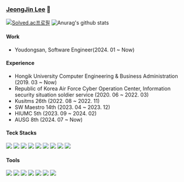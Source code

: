 ### [JeongJin Lee](https://wjdwls.notion.site/JeongJin-21c3d7ce89ab4e3b8d5d109d0b2f732b?pvs=4) 🎈


[![Solved.ac프로필](http://mazassumnida.wtf/api/generate_badge?boj=sso07012)](https://solved.ac/sso07012) 
![Anurag's github stats](https://github-readme-stats.vercel.app/api?username=dl-00-e8&show_icons=true&theme=dark)

<!--![Top Langs](https://github-readme-stats.vercel.app/api/top-langs/?username=dl-00-e8&layout=compact&theme=dark)-->
#### Work
* Youdongsan, Software Engineer(2024. 01 ~ Now)


#### Experience
* Hongik University Computer Engineering & Business Administration (2019. 03 ~ Now)
* Republic of Korea Air Force Cyber Operation Center, Information security situation soldier service (2020. 06 ~ 2022. 03)
* Kusitms 26th (2022. 08 ~ 2022. 11)
* SW Maestro 14th (2023. 04 ~ 2023. 12)
* HIUMC 5th (2023. 09 ~ 2024. 02)
* AUSG 8th (2024. 07 ~ Now)

#### Teck Stacks
  <img src="https://img.shields.io/badge/c++-00599C?style=for-the-badge&logo=c%2B%2B&logoColor=white"> <img src="https://img.shields.io/badge/python-3776AB?style=for-the-badge&logo=python&logoColor=white"> <img src="https://img.shields.io/badge/java-007396?style=for-the-badge&logo=java&logoColor=white"> <img src="https://img.shields.io/badge/spring-6DB33F?style=for-the-badge&logo=spring&logoColor=white">   <img src="https://img.shields.io/badge/mysql-4479A1?style=for-the-badge&logo=mysql&logoColor=white"> <img src="https://img.shields.io/badge/Docker-2496ED?style=for-the-badge&logo=docker&logoColor=white"> <img src="https://img.shields.io/badge/Github Actions-2088FF?style=for-the-badge&logo=githubactions&logoColor=white"> <img src="https://img.shields.io/badge/Amazon EC2-FF9900?style=for-the-badge&logo=amazonec2&logoColor=white"> <img src="https://img.shields.io/badge/Amazon RDS-527FFF?style=for-the-badge&logo=amazonrds&logoColor=white">

#### Tools
<img src="https://img.shields.io/badge/intellij idea-000000?style=for-the-badge&logo=intellijidea&logoColor=white"> <img src="https://img.shields.io/badge/vscode-007ACC?style=for-the-badge&logo=visualstudiocode&logoColor=white"> <img src="https://img.shields.io/badge/postman-FF6C37?style=for-the-badge&logo=postman&logoColor=white">  <img src="https://img.shields.io/badge/swagger-85EA2D?style=for-the-badge&logo=swagger&logoColor=white"> <img src="https://img.shields.io/badge/github-181717?style=for-the-badge&logo=github&logoColor=white"> <img src="https://img.shields.io/badge/slack-4A154B?style=for-the-badge&logo=slack&logoColor=white"> <img src="https://img.shields.io/badge/notion-000000?style=for-the-badge&logo=notion&logoColor=white">

<!--
**dl-00-e8/dl-00-e8** is a ✨ _special_ ✨ repository because its `README.md` (this file) appears on your GitHub profile.

Here are some ideas to get you started:

- 🔭 I’m currently working on ...
- 🌱 I’m currently learning ...
- 👯 I’m looking to collaborate on ...
- 🤔 I’m looking for help with ...
- 💬 Ask me about ...
- 📫 How to reach me: ...
- 😄 Pronouns: ...
- ⚡ Fun fact: ...
-->
